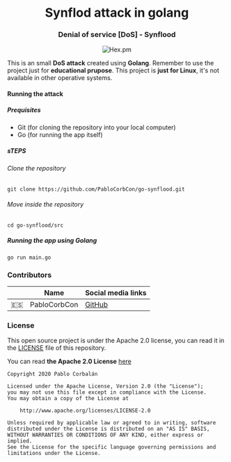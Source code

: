 <h1 align="center">Synflod attack in golang</h1>
<h3 align="center">Denial of service [DoS] - Synflood</h3>
<p align="center"><img alt="Hex.pm" src="https://img.shields.io/hexpm/l/plug?color=green&label=LICENSE"></p>

This is an small **DoS attack** created using **Golang**.
Remember to use the project just for **educational prupose**.
This project is **just for Linux**, it's not available in other operative systems.

#### Running the attack
##### Prequisites
* Git (for cloning the repository into your local computer)
* Go (for running the app itself)
##### sTEPS
###### Clone the repository
```shell
git clone https://github.com/PabloCorbCon/go-synflood.git
```
###### Move inside the repository
```shell
cd go-synflood/src
```
##### Running the app using Golang
```shell
go run main.go
```

### Contributors
|  | Name | Social media links |
|--|------|--------------------|
|🇪🇸| PabloCorbCon | [GitHub](https://github.com/PabloCorbCon) |

### License
This open source project is under the Apache 2.0 license, you can read it in the [LICENSE](https://github.com/PabloCorbCon/prodify/blob/main/LICENSE) file of this repository.

You can read **the Apache 2.0 License** [here](https://www.apache.org/licenses/LICENSE-2.0)
```
Copyright 2020 Pablo Corbalán

Licensed under the Apache License, Version 2.0 (the "License");
you may not use this file except in compliance with the License.
You may obtain a copy of the License at

    http://www.apache.org/licenses/LICENSE-2.0

Unless required by applicable law or agreed to in writing, software
distributed under the License is distributed on an "AS IS" BASIS,
WITHOUT WARRANTIES OR CONDITIONS OF ANY KIND, either express or implied.
See the License for the specific language governing permissions and
limitations under the License.
```
